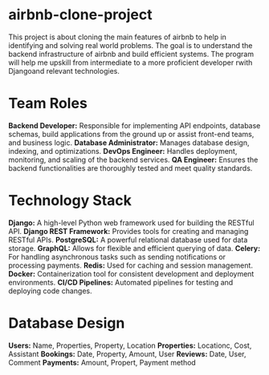 # airbnb-clone-project
This project is about cloning the main features of airbnb to help in identifying and solving real world problems.
The goal is to understand the backend infrastructure of airbnb and build efficient systems.
The program will help me upskill from intermediate to a more proficient developer rwith Djangoand relevant technologies.

# Team Roles
**Backend Developer:**
Responsible for implementing API endpoints, database schemas, build applications from the ground up or assist front-end teams, and business logic.
**Database Administrator:** 
Manages database design, indexing, and optimizations.
**DevOps Engineer:**
Handles deployment, monitoring, and scaling of the backend services.
**QA Engineer:**
Ensures the backend functionalities are thoroughly tested and meet quality standards.

# Technology Stack
**Django:** A high-level Python web framework used for building the RESTful API.
**Django REST Framework:** Provides tools for creating and managing RESTful APIs.
**PostgreSQL:** A powerful relational database used for data storage.
**GraphQL:** Allows for flexible and efficient querying of data.
**Celery:** For handling asynchronous tasks such as sending notifications or processing payments.
**Redis:** Used for caching and session management.
**Docker:** Containerization tool for consistent development and deployment environments.
**CI/CD Pipelines:** Automated pipelines for testing and deploying code changes.

# Database Design
**Users:**
Name, Properties, Property, Location
**Properties:**
Locationc, Cost, Assistant
**Bookings:**
Date, Property, Amount, User
**Reviews:**
Date, User, Comment
**Payments:**
Amount, Propert, Payment method
